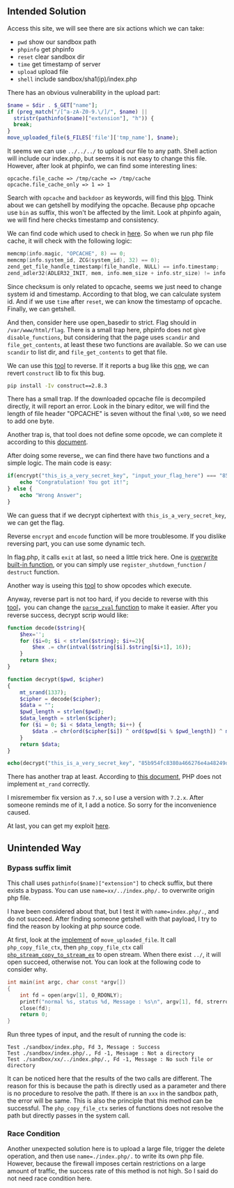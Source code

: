 ## Intended Solution

Access this site, we will see there are six actions which we can take:

- ``pwd`` show our sandbox path
- ``phpinfo`` get phpinfo
- ``reset`` clear sandbox dir
- ``time`` get timestamp of server
- ``upload`` upload file
- ``shell`` include sandbox/sha1(ip)/index.php

There has an obvious vulnerability in the upload part:

```php
$name = $dir . $_GET["name"];
if (preg_match("/[^a-zA-Z0-9.\/]/", $name) ||
  stristr(pathinfo($name)["extension"], "h")) {
  break;
}
move_uploaded_file($_FILES['file']['tmp_name'], $name);
```

It seems we can use ``../../../`` to upload our file to any path. Shell action will include our index.php, but seems it is not easy to change this file. However, after look at phpinfo, we can find some interesting lines:

```
opcache.file_cache => /tmp/cache => /tmp/cache
opcache.file_cache_only => 1 => 1
```

Search with ``opcache`` and ``backdoor`` as keywords, will find this [blog](http://gosecure.net/2016/05/26/detecting-hidden-backdoors-in-php-opcache/). Think about we can getshell by modifying the opcache. Because php opcache use ``bin`` as suffix, this won't be affected by the limit. Look at phpinfo again, we will find here checks timestamp and consistency.

We can find code which used to check in [here](https://github.com/php/php-src/blob/master/ext/opcache/zend_file_cache.c). So when we run php file cache, it will check with the following logic:

```cc
memcmp(info.magic, "OPCACHE", 8) == 0;
memcmp(info.system_id, ZCG(system_id), 32) == 0);
zend_get_file_handle_timestamp(file_handle, NULL) == info.timestamp;
zend_adler32(ADLER32_INIT, mem, info.mem_size + info.str_size) != info.checksum;
```

Since checksum is only related to opcache, seems we just need to change system id and timestamp. According to that blog, we can calculate system id. And if we use ``time`` after ``reset``, we can know the timestamp of opcache. Finally, we can getshell.

And then, consider here use open_basedir to strict. Flag should in ``/var/www/html/flag``. There is a small trap here, phpinfo does not give ``disable_functions``, but considering that the page uses ``scandir`` and ``file_get_contents``, at least these two functions are available. So we can use ``scandir`` to list dir, and ``file_get_contents`` to get that file.

We can use this [tool](https://github.com/GoSecure/php7-opcache-override) to reverse. If it reports a bug like this [one](https://github.com/GoSecure/php7-opcache-override/issues/6), we can revert ``construct`` lib to fix this bug.

```sh
pip install -Iv construct==2.8.3
```

There has a small trap. If the downloaded opcache file is decompiled directly, it will report an error. Look in the binary editor, we will find the length of file header "OPCACHE" is seven without the final ``\x00``, so we need to add one byte.

Another trap is, that tool does not define some opcode, we can complete it according to this [document](https://github.com/php/php-src/blob/master/Zend/zend_vm_opcodes.h).

After doing some reverse,, we can find there have two functions and a simple logic. The main code is easy:

```php
if(encrypt("this_is_a_very_secret_key", "input_your_flag_here") === "85b954fc8380a466276e4a48249ddd4a199fc34e5b061464e4295fc5020c88bfd8545519ab") { 
    echo "Congratulation! You got it!";
} else {
    echo "Wrong Answer";
}
```

We can guess that if we decrypt ciphertext with ``this_is_a_very_secret_key``, we can get the flag.

Reverse ``encrypt`` and ``encode`` function will be more troublesome. If you dislike reversing part, you can use some dynamic tech.

In flag.php, it calls ``exit`` at last, so need a little trick here. One is [overwrite built-in function](https://stackoverflow.com/questions/15230883/how-to-override-built-in-php-functions), or you can simply use ``register_shutdown_function`` / ``destruct`` function.

Another way is useing this [tool](https://github.com/krakjoe/inspector) to show opcodes which execute.

Anyway, reverse part is not too hard, if you decide to reverse with this [tool](https://github.com/GoSecure/php7-opcache-override)，you can change the [``parse_zval`` function](https://github.com/GoSecure/php7-opcache-override/blob/master/analysis_tools/opcache_parser_64.py#L293) to make it easier. After you reverse success, decrypt scrip would like:


```php
function decode($string){
    $hex='';
    for ($i=0; $i < strlen($string); $i+=2){
        $hex .= chr(intval($string[$i].$string[$i+1], 16));
    }
    return $hex;
}

function decrypt($pwd, $cipher)
{
    mt_srand(1337);
    $cipher = decode($cipher);
    $data = "";
    $pwd_length = strlen($pwd);
    $data_length = strlen($cipher);
    for ($i = 0; $i < $data_length; $i++) {
        $data .= chr(ord($cipher[$i]) ^ ord($pwd[$i % $pwd_length]) ^ mt_rand(0, 255));
    }
    return $data;
}

echo(decrypt("this_is_a_very_secret_key", "85b954fc8380a466276e4a48249ddd4a199fc34e5b061464e4295fc5020c88bfd8545519ab"));
```

There has another trap at least. According to [this document](http://php.net/manual/en/function.mt-srand.php), PHP does not implement ``mt_rand`` correctly. 

I misremember fix version as ``7.x``, so I use a version with ``7.2.x``. After someone reminds me of it, I add a notice. So sorry for the inconvenience caused.

At last, you can get my exploit [here](https://github.com/LyleMi/My-CTF-Challenges/blob/master/ezDoor/cli.py).

## Unintended Way

### Bypass suffix limit

This chall uses ``pathinfo($name)["extension"]`` to check suffix, but there exists a bypass. You can use ``name=xx/../index.php/.`` to overwrite origin php file.

I have been considered about that, but I test it with ``name=index.php/.``, and do not succeed. After finding someone getshell with that payload, I try to find the reason by looking at php source code.

At first, look at the [implement](https://github.com/php/php-src/blob/master/ext/standard/basic_functions.c#L5912) of ``move_uploaded_file``. It call ``php_copy_file_ctx``, then ``php_copy_file_ctx`` call [``php_stream_copy_to_stream_ex``](https://github.com/php/php-src/blob/master/ext/standard/file.c#L1780) to open stream. When there exist ``../``, it will open succeed, otherwise not. You can look at the following code to consider why.

```cc
int main(int argc, char const *argv[])
{
    int fd = open(argv[1], O_RDONLY);
    printf("normal %s, status %d, Message : %s\n", argv[1], fd, strerror(errno));
    close(fd);
    return 0;
}
```

Run three types of input, and the result of running the code is:

```
Test ./sandbox/index.php, Fd 3, Message : Success
Test ./sandbox/index.php/., Fd -1, Message : Not a directory
Test ./sandbox/xx/../index.php/., Fd -1, Message : No such file or directory
```

It can be noticed here that the results of the two calls are different. The reason for this is because the path is directly used as a parameter and there is no procedure to resolve the path. If there is an ``xxx`` in the sandbox path, the error will be same. This is also the principle that this method can be successful. The ``php_copy_file_ctx`` series of functions does not resolve the path but directly passes in the system call.

### Race Condition

Another unexpected solution here is to upload a large file, trigger the delete operation, and then use ``name=./index.php/.`` to write its own php file. However, because the firewall imposes certain restrictions on a large amount of traffic, the success rate of this method is not high. So I said do not need race condition here.

